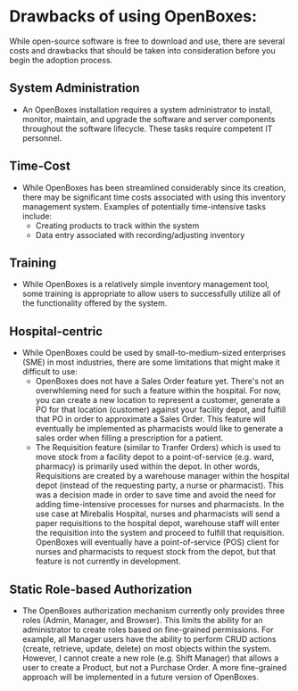# Drawbacks of using OpenBoxes:
While open-source software is free to download and use, there are several costs and drawbacks that should be taken
into consideration before you begin the adoption process.

## System Administration
* An OpenBoxes installation requires a system administrator to install, monitor, maintain, and upgrade the software
  and server components throughout the software lifecycle. These tasks require competent IT personnel.

## Time-Cost
* While OpenBoxes has been streamlined considerably since its creation, there may be significant time
costs associated with using this inventory management system. Examples of potentially time-intensive tasks include:
    *  Creating products to track within the system
    *  Data entry associated with recording/adjusting inventory

## Training 
* While OpenBoxes is a relatively simple inventory management tool, some training is appropriate to
allow users to successfully utilize all of the functionality offered by the system.

## Hospital-centric
* While OpenBoxes could be used by small-to-medium-sized enterprises (SME) in most industries, there are some 
  limitations that might make it difficult to use:
    * OpenBoxes does not have a Sales Order feature yet. There's not an overwhleming need for such a feature within
      the hospital. For now, you can create a new location to represent a customer, generate a PO
      for that location (customer) against your facility depot, and fulfill that PO in order to approximate a Sales Order.
      This feature will eventually be implemented as pharmacists would like to generate a sales order when filling a 
      prescription for a patient.
    * The Requisition feature (similar to Tranfer Orders) which is used to move stock from a facility depot to a 
      point-of-service (e.g. ward, pharmacy) is primarily used within the depot. In other words, Requisitions are 
      created by a warehouse manager within the hospital depot (instead of the requesting party, a nurse or pharmacist).
      This was a decision made in order to save time and avoid the need for adding time-intensive processes for nurses 
      and pharmacists. In the use case at Mirebalis Hospital, nurses and pharmacists will send a paper requisitions to the hospital depot, 
      warehouse staff will enter the requisition into the system and proceed to fulfill that requisition. OpenBoxes will 
      eventually have a point-of-service (POS) client for nurses and pharmacists to request stock from the depot, but that 
      feature is not currently in development.
    
## Static Role-based Authorization
* The OpenBoxes authorization mechanism currently only provides three roles (Admin, Manager, and Browser). This limits the 
  ability for an administrator to create roles based on fine-grained permissions. For example, all Manager users have 
  the ability to perform CRUD actions (create, retrieve, update, delete) on most objects within the system. However, I cannot 
  create a new role (e.g. Shift Manager) that allows a user to create a Product, but not a Purchase Order. A more 
  fine-grained approach will be implemented in a future version of OpenBoxes.